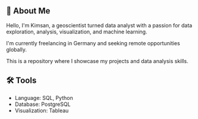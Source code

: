 ## 👋 About Me 
Hello, I'm Kimsan, a geoscientist turned data analyst with a passion for data exploration, analysis, visualization, and machine learning.  

I'm currently freelancing in Germany and seeking remote opportunities globally.

This is a repository where I showcase my projects and data analysis skills.


## 🛠️ Tools
+ Language: SQL, Python
+ Database: PostgreSQL
+ Visualization: Tableau

<!--
**KimsanMak/kimsanmak** is a ✨ _special_ ✨ repository because its `README.md` (this file) appears on your GitHub profile.

Here are some ideas to get you started:

- 🔭 I’m currently working on ...
- 🌱 I’m currently learning ...
- 👯 I’m looking to collaborate on ...
- 🤔 I’m looking for help with ...
- 💬 Ask me about ...
- 📫 How to reach me: ...
- 😄 Pronouns: ...
- ⚡ Fun fact: ...
-->
